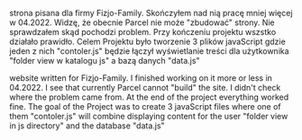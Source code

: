 strona pisana dla firmy Fizjo-Family. Skończyłem nad nią pracę mniej więcej w 04.2022. Widzę, że obecnie Parcel nie może "zbudować" strony. Nie sprawdzałem skąd pochodzi problem. Przy kończeniu projektu wszstko działało prawidło. Celem Projektu było tworzenie 3 plików javaScript gdzie jeden z nich "contoler.js" będzie łączył wyświetlanie treści dla użytkownika "folder view w katalogu js" a bazą danych "data.js"

website written for Fizjo-Family. I finished working on it more or less in 04.2022. I see that currently Parcel cannot "build" the site. I didn't check where the problem came from. At the end of the project everything worked fine. The goal of the Project was to create 3 javaScript files where one of them "contoler.js" will combine displaying content for the user "folder view in js directory" and the database "data.js"
